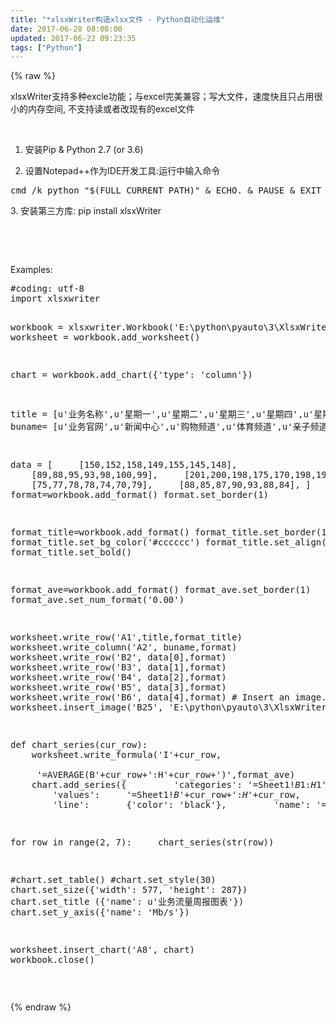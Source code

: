 ```yaml
---
title: "*xlsxWriter构造xlsx文件 - Python自动化运维"
date: 2017-06-28 08:00:00
updated: 2017-06-22 09:23:35
tags: ["Python"]
---
```

{% raw %}
<p>xlsxWriter支持多种excle功能；与excel完美兼容；写大文件，速度快且只占用很小的内存空间, 不支持读或者改现有的excel文件</p><p><br/></p><ol class=" list-paddingleft-2" style="list-style-type: decimal;"><li><p>安装Pip &amp; Python 2.7 (or 3.6)</p></li><li><p>设置Notepad++作为IDE开发工具:运行中输入命令&nbsp;</p></li></ol><pre class="brush:bash;toolbar:false">cmd&nbsp;/k&nbsp;python&nbsp;&quot;$(FULL_CURRENT_PATH)&quot;&nbsp;&amp;&nbsp;ECHO.&nbsp;&amp;&nbsp;PAUSE&nbsp;&amp;&nbsp;EXIT</pre><p>3. 安装第三方库:&nbsp;pip install&nbsp;xlsxWriter</p><p><br/></p><p><br/></p><p>Examples:</p><pre class="brush:python;toolbar:false">#coding:&nbsp;utf-8
import&nbsp;xlsxwriter

workbook&nbsp;=&nbsp;xlsxwriter.Workbook(&#39;E:\\python\\pyauto\\3\\XlsxWriter\\chart.xlsx&#39;)
worksheet&nbsp;=&nbsp;workbook.add_worksheet()

chart&nbsp;=&nbsp;workbook.add_chart({&#39;type&#39;:&nbsp;&#39;column&#39;})

title&nbsp;=&nbsp;[u&#39;业务名称&#39;,u&#39;星期一&#39;,u&#39;星期二&#39;,u&#39;星期三&#39;,u&#39;星期四&#39;,u&#39;星期五&#39;,u&#39;星期六&#39;,u&#39;星期日&#39;,u&#39;平均流量&#39;]
buname=&nbsp;[u&#39;业务官网&#39;,u&#39;新闻中心&#39;,u&#39;购物频道&#39;,u&#39;体育频道&#39;,u&#39;亲子频道&#39;]

data&nbsp;=&nbsp;[
&nbsp;&nbsp;&nbsp;&nbsp;[150,152,158,149,155,145,148],
&nbsp;&nbsp;&nbsp;&nbsp;[89,88,95,93,98,100,99],
&nbsp;&nbsp;&nbsp;&nbsp;[201,200,198,175,170,198,195],
&nbsp;&nbsp;&nbsp;&nbsp;[75,77,78,78,74,70,79],
&nbsp;&nbsp;&nbsp;&nbsp;[88,85,87,90,93,88,84],
]
format=workbook.add_format()
format.set_border(1)

format_title=workbook.add_format()
format_title.set_border(1)
format_title.set_bg_color(&#39;#cccccc&#39;)
format_title.set_align(&#39;center&#39;)
format_title.set_bold()

format_ave=workbook.add_format()
format_ave.set_border(1)
format_ave.set_num_format(&#39;0.00&#39;)

worksheet.write_row(&#39;A1&#39;,title,format_title)
worksheet.write_column(&#39;A2&#39;,&nbsp;buname,format)
worksheet.write_row(&#39;B2&#39;,&nbsp;data[0],format)
worksheet.write_row(&#39;B3&#39;,&nbsp;data[1],format)
worksheet.write_row(&#39;B4&#39;,&nbsp;data[2],format)
worksheet.write_row(&#39;B5&#39;,&nbsp;data[3],format)
worksheet.write_row(&#39;B6&#39;,&nbsp;data[4],format)
#&nbsp;Insert&nbsp;an&nbsp;image.
worksheet.insert_image(&#39;B25&#39;,&nbsp;&#39;E:\\python\\pyauto\\3\\XlsxWriter\\img\\python-logo.png&#39;)

def&nbsp;chart_series(cur_row):
&nbsp;&nbsp;&nbsp;&nbsp;worksheet.write_formula(&#39;I&#39;+cur_row,&nbsp;\
&nbsp;&nbsp;&nbsp;&nbsp;&nbsp;&#39;=AVERAGE(B&#39;+cur_row+&#39;:H&#39;+cur_row+&#39;)&#39;,format_ave)
&nbsp;&nbsp;&nbsp;&nbsp;chart.add_series({
&nbsp;&nbsp;&nbsp;&nbsp;&nbsp;&nbsp;&nbsp;&nbsp;&#39;categories&#39;:&nbsp;&#39;=Sheet1!$B$1:$H$1&#39;,
&nbsp;&nbsp;&nbsp;&nbsp;&nbsp;&nbsp;&nbsp;&nbsp;&#39;values&#39;:&nbsp;&nbsp;&nbsp;&nbsp;&nbsp;&#39;=Sheet1!$B$&#39;+cur_row+&#39;:$H$&#39;+cur_row,
&nbsp;&nbsp;&nbsp;&nbsp;&nbsp;&nbsp;&nbsp;&nbsp;&#39;line&#39;:&nbsp;&nbsp;&nbsp;&nbsp;&nbsp;&nbsp;&nbsp;{&#39;color&#39;:&nbsp;&#39;black&#39;},
&nbsp;&nbsp;&nbsp;&nbsp;&nbsp;&nbsp;&nbsp;&nbsp;&#39;name&#39;:	&#39;=Sheet1!$A$&#39;+cur_row,
&nbsp;&nbsp;&nbsp;&nbsp;})

for&nbsp;row&nbsp;in&nbsp;range(2,&nbsp;7):
&nbsp;&nbsp;&nbsp;&nbsp;chart_series(str(row))

#chart.set_table()
#chart.set_style(30)
chart.set_size({&#39;width&#39;:&nbsp;577,&nbsp;&#39;height&#39;:&nbsp;287})
chart.set_title&nbsp;({&#39;name&#39;:&nbsp;u&#39;业务流量周报图表&#39;})
chart.set_y_axis({&#39;name&#39;:&nbsp;&#39;Mb/s&#39;})

worksheet.insert_chart(&#39;A8&#39;,&nbsp;chart)
workbook.close()</pre><p><br/></p>
{% endraw %}
